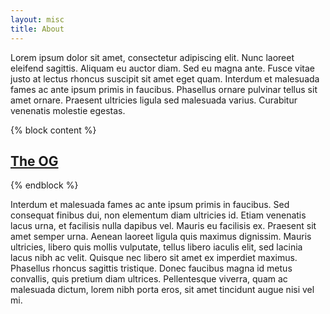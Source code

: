 ```yaml
---
layout: misc
title: About
---
```

Lorem ipsum dolor sit amet, consectetur adipiscing elit. Nunc laoreet eleifend sagittis. Aliquam eu auctor diam. Sed eu magna ante. Fusce vitae justo at lectus rhoncus suscipit sit amet eget quam. Interdum et malesuada fames ac ante ipsum primis in faucibus. Phasellus ornare pulvinar tellus sit amet ornare. Praesent ultricies ligula sed malesuada varius. Curabitur venenatis molestie egestas.


{% block content %}

  <a href="{{ site.github.url }}">
    <div class="featured-posts" {% if post.image %}style="background-image:url({{ site.github.url }}/assets/img/pie_fries-2.jpg)"{% endif %}>
      <h2><span>The OG</span></h2>
    </div>
  </a>
{% endblock %}

Interdum et malesuada fames ac ante ipsum primis in faucibus. Sed consequat finibus dui, non elementum diam ultricies id. Etiam venenatis lacus urna, et facilisis nulla dapibus vel. Mauris eu facilisis ex. Praesent sit amet semper urna. Aenean laoreet ligula quis maximus dignissim. Mauris ultricies, libero quis mollis vulputate, tellus libero iaculis elit, sed lacinia lacus nibh ac velit. Quisque nec libero sit amet ex imperdiet maximus. Phasellus rhoncus sagittis tristique. Donec faucibus magna id metus convallis, quis pretium diam ultrices. Pellentesque viverra, quam ac malesuada dictum, lorem nibh porta eros, sit amet tincidunt augue nisi vel mi.